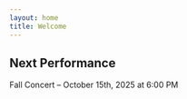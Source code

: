 ```yaml
---
layout: home
title: Welcome
---
```


<section>
  <h2>Next Performance</h2>
  <p>Fall Concert – October 15th, 2025 at 6:00 PM</p>
</section>
